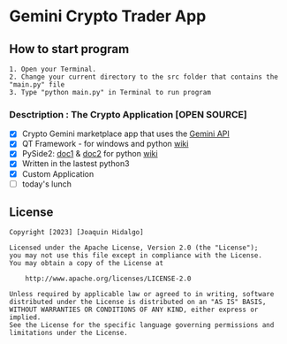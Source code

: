# Gemini Crypto Trader App

## How to start program
    1. Open your Terminal.
    2. Change your current directory to the src folder that contains the "main.py" file
    3. Type "python main.py" in Terminal to run program
    
### Desctription : The Crypto Application [OPEN SOURCE]
- [x] Crypto Gemini marketplace app that uses the [Gemini API](https://docs.gemini.com/)
- [x] QT Framework - for windows and python [wiki](https://en.wikipedia.org/wiki/Qt_(software))
- [x] PySide2: [doc1](https://doc.qt.io/qtforpython-5/PySide2/QtWidgets/) & [doc2](https://www.pythonguis.com/tutorials/pyside-creating-your-first-window/) for python [wiki](https://en.wikipedia.org/wiki/PySide)
- [x] Written in the lastest python3
- [x] Custom Application
- [ ] today's lunch

## License

    Copyright [2023] [Joaquin Hidalgo]

    Licensed under the Apache License, Version 2.0 (the "License");
    you may not use this file except in compliance with the License.
    You may obtain a copy of the License at

        http://www.apache.org/licenses/LICENSE-2.0

    Unless required by applicable law or agreed to in writing, software
    distributed under the License is distributed on an "AS IS" BASIS,
    WITHOUT WARRANTIES OR CONDITIONS OF ANY KIND, either express or implied.
    See the License for the specific language governing permissions and
    limitations under the License.
